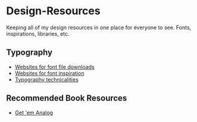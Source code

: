 Design-Resources
================

Keeping all of my design resources in one place for everyone to see. Fonts, inspirations, libraries, etc.

Typography
-------------------------
* [Websites for font file downloads](https://github.com/brandonbrown/Design-Resources/blob/master/font-downloads.md)
* [Websites for font inspiration](https://github.com/brandonbrown/Design-Resources/blob/master/font-inspirations.md)
* [Typography technicalities](https://github.com/brandonbrown/Design-Resources/blob/master/font-technicals.md)


Recommended Book Resources
-------------------------
* [Get 'em Analog](https://github.com/brandonbrown/Design-Resources/blob/master/boks.md)